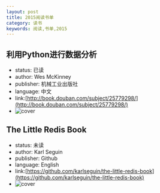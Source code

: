 ```yaml
---
layout: post
title: 2015阅读书单
category: 读书
keywords: 阅读,书单,2015
---
```


## 利用Python进行数据分析

- status: 已读
- author: Wes McKinney
- publisher: 机械工业出版社
- language: 中文
- link:[http://book.douban.com/subject/25779298/](http://book.douban.com/subject/25779298/)
- ![cover](http://img3.douban.com/lpic/s27275372.jpg)

## The Little Redis Book

- status: 未读
- author: Karl Seguin
- publisher: Github
- language: English
- link:[https://github.com/karlseguin/the-little-redis-book](https://github.com/karlseguin/the-little-redis-book)
- ![cover](https://raw.githubusercontent.com/karlseguin/the-little-redis-book/master/en/title.png)


